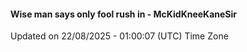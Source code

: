 #### Wise man says only fool rush in - McKidKneeKaneSir
Updated on 22/08/2025 - 01:00:07 (UTC) Time Zone
